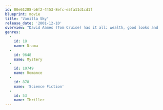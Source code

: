 ```yaml
---
id: 00e61208-b6f2-4453-8efc-e5fa11d1cd1f
blueprint: movie
title: 'Vanilla Sky'
release_date: '2001-12-10'
overview: "David Aames (Tom Cruise) has it all: wealth, good looks and gorgeous women on his arm. But just as he begins falling for the warmhearted Sofia (Penelope Cruz), his face is horribly disfigured in a car accident. That's just the beginning of his troubles as the lines between illusion and reality, between life and death, are blurred."
genres:
  -
    id: 18
    name: Drama
  -
    id: 9648
    name: Mystery
  -
    id: 10749
    name: Romance
  -
    id: 878
    name: 'Science Fiction'
  -
    id: 53
    name: Thriller
---
```

